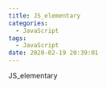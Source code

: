 ```yaml
---
title: JS_elementary
categories:
  - JavaScript
tags:
  - JavaScript
date: 2020-02-19 20:39:01
---
```

JS_elementary
<!--more-->

<!-- md JS-elementary/if_switch.md -->

<!-- md JS-elementary/loop.md -->

<!-- md JS-elementary/DOM.md -->